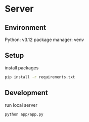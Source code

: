 # Server

## Environment

Python: v3.12
package manager: venv

## Setup

install packages
```sh
pip install -r requirements.txt
```

## Development

run local server
```sh
python app/app.py
```